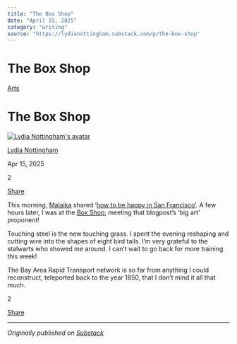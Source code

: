 ```yaml
---
title: "The Box Shop"
date: "April 15, 2025"
category: "writing"
source: "https://lydianottingham.substack.com/p/the-box-shop"
---
```


# The Box Shop

[Arts](https://lydianottingham.substack.com/s/arts/?utm_source=substack&utm_medium=menu)

# The Box Shop

[![Lydia Nottingham's avatar](https://substackcdn.com/image/fetch/$s_!vtly!,w_36,h_36,c_fill,f_auto,q_auto:good,fl_progressive:steep/https%3A%2F%2Fsubstack-post-media.s3.amazonaws.com%2Fpublic%2Fimages%2F00b9f6ba-3b98-4eab-af7a-8b677e3d2c62_1126x1126.jpeg)](https://substack.com/@lydianottingham)

[Lydia Nottingham](https://substack.com/@lydianottingham)

Apr 15, 2025

2

[](https://lydianottingham.substack.com/p/the-box-shop/comments)

[Share](javascript:void\(0\))

This morning, [Malaika](https://malaikaaiyar.me/) shared ‘[how to be happy in San Francisco’](https://www.avabear.xyz/p/how-to-be-happy-in-san-francisco?curius=5402). A few hours later, I was at the [Box Shop](https://boxshopsf.org/), meeting that blogpost’s ‘big art’ proponent!

Touching steel is the new touching grass. I spent the evening reshaping and cutting wire into the shapes of eight bird tails. I’m very grateful to the stalwarts who showed me around. I can’t wait to go back for more training this week!

The Bay Area Rapid Transport network is so far from anything I could reconstruct, teleported back to the year 1850, that I don’t mind it all that much.

2

[](https://lydianottingham.substack.com/p/the-box-shop/comments)

[Share](javascript:void\(0\))


---

*Originally published on [Substack](https://lydianottingham.substack.com/p/the-box-shop)*
